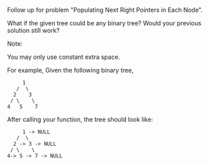 Follow up for problem "Populating Next Right Pointers in Each Node".

What if the given tree could be any binary tree? Would your previous solution still work?

Note:

You may only use constant extra space.

For example,
Given the following binary tree,

         1
       /  \
      2    3
     / \    \
    4   5    7
After calling your function, the tree should look like:

         1 -> NULL
       /  \
      2 -> 3 -> NULL
     / \    \
    4-> 5 -> 7 -> NULL